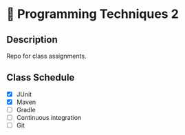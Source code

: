 # :repeat_one: Programming Techniques 2

## Description
Repo for class assignments.

## Class Schedule
 - [x] JUnit
 - [x] Maven
 - [ ] Gradle
 - [ ] Continuous integration
 - [ ] Git
